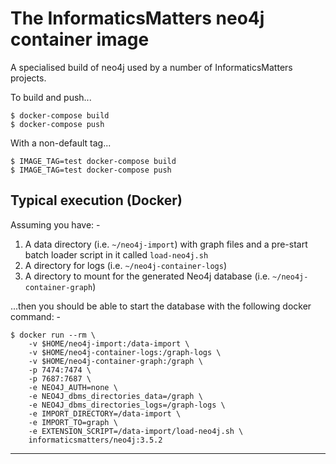 # The InformaticsMatters neo4j container image
A specialised build of neo4j used by a number of InformaticsMatters projects.

To build and push...

    $ docker-compose build
    $ docker-compose push

With a non-default tag...

    $ IMAGE_TAG=test docker-compose build
    $ IMAGE_TAG=test docker-compose push

## Typical execution (Docker)
Assuming you have: -

1.  A data directory (i.e. `~/neo4j-import`) with graph files and a pre-start
    batch loader script in it called `load-neo4j.sh`
1.  A directory for logs (i.e. `~/neo4j-container-logs`)
1.  A directory to mount for the generated Neo4j database
    (i.e. `~/neo4j-container-graph`)

...then you should be able to start the database
with the following docker command: -

    $ docker run --rm \
        -v $HOME/neo4j-import:/data-import \
        -v $HOME/neo4j-container-logs:/graph-logs \
        -v $HOME/neo4j-container-graph:/graph \
        -p 7474:7474 \
        -p 7687:7687 \
        -e NEO4J_AUTH=none \
        -e NEO4J_dbms_directories_data=/graph \
        -e NEO4J_dbms_directories_logs=/graph-logs \
        -e IMPORT_DIRECTORY=/data-import \
        -e IMPORT_TO=graph \
        -e EXTENSION_SCRIPT=/data-import/load-neo4j.sh \
        informaticsmatters/neo4j:3.5.2
        
---
